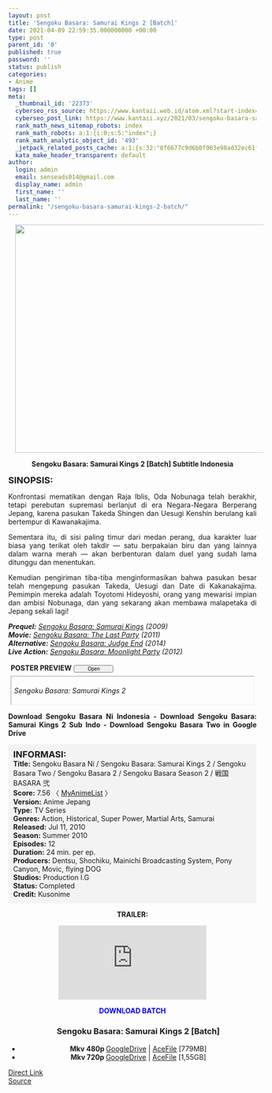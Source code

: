 ```yaml
---
layout: post
title: 'Sengoku Basara: Samurai Kings 2 [Batch]'
date: 2021-04-09 22:59:35.000000000 +00:00
type: post
parent_id: '0'
published: true
password: ''
status: publish
categories:
- Anime
tags: []
meta:
  _thumbnail_id: '22373'
  cyberseo_rss_source: https://www.kantaii.web.id/atom.xml?start-index=1&max-results=150
  cyberseo_post_link: https://www.kantaii.xyz/2021/03/sengoku-basara-samurai-kings-2-batch.html
  rank_math_news_sitemap_robots: index
  rank_math_robots: a:1:{i:0;s:5:"index";}
  rank_math_analytic_object_id: '493'
  _jetpack_related_posts_cache: a:1:{s:32:"8f6677c9d6b0f903e98ad32ec61f8deb";a:2:{s:7:"expires";i:1653306190;s:7:"payload";a:0:{}}}
  kata_make_header_transparent: default
author:
  login: admin
  email: senseads014@gmail.com
  display_name: admin
  first_name: ''
  last_name: ''
permalink: "/sengoku-basara-samurai-kings-2-batch/"
---
```

<div class="separator" style="clear: both; text-align: center;"><a href="https://1.bp.blogspot.com/-_MLWfJN2eSY/YFsE_DqRKuI/AAAAAAAAD7Y/ZUQn4u2DAJQEPzuo7U8q5jcOTP8aIB3UwCLcBGAsYHQ/s981/Sengoku%2BBasara%2B-%2BSamurai%2BKings%2B2%2Ba.jpg" style="margin-left: 1em; margin-right: 1em;"><img border="0" data-original-height="707" data-original-width="981" height="462" src="{{ site.baseurl }}/assets/2021/04/Sengoku%2BBasara%2B-%2BSamurai%2BKings%2B2%2Ba.jpg" width="640" /></a></div>
<p>
<div style="text-align: center;"><b>Sengoku Basara: Samurai Kings 2 [Batch] Subtitle Indonesia</b></div>
<p><b><span style="font-size: large;">SINOPSIS:</span></b>
<div style="text-align: justify;">Konfrontasi mematikan dengan Raja Iblis, Oda Nobunaga telah berakhir, tetapi perebutan supremasi berlanjut di era Negara-Negara Berperang Jepang, karena pasukan Takeda Shingen dan Uesugi Kenshin berulang kali bertempur di Kawanakajima.</p>
<p>Sementara itu, di sisi paling timur dari medan perang, dua karakter luar biasa yang terikat oleh takdir — satu berpakaian biru dan yang lainnya dalam warna merah — akan berbenturan dalam duel yang sudah lama ditunggu dan menentukan.</p>
<p>Kemudian pengiriman tiba-tiba menginformasikan bahwa pasukan besar telah mengepung pasukan Takeda, Uesugi dan Date di Kakanakajima. Pemimpin mereka adalah Toyotomi Hideyoshi, orang yang mewarisi impian dan ambisi Nobunaga, dan yang sekarang akan membawa malapetaka di Jepang sekali lagi!</p>
<p><i><b>Prequel:</b> <a href="http://www.kantaii.web.id/2021/03/sengoku-basara-samurai-kings-batch.html" target="_blank" rel="noopener">Sengoku Basara: Samurai Kings</a> (2009)</i><br /><i><b>Movie:</b> <a href="http://www.kantaii.web.id/2021/03/sengoku-basara-movie-the-last-party-2011.html" target="_blank" rel="noopener">Sengoku Basara: The Last Party</a> (2011)</i><br /><i><b>Alternative:</b> <a href="http://www.kantaii.web.id/2021/03/sengoku-basara-judge-end-batch.html" target="_blank" rel="noopener">Sengoku Basara: Judge End</a> (2014)</i><br /><i><b>Live Action:</b> <a href="http://www.kantaii.web.id/2021/04/sengoku-basara-moonlight-party-2012.html" target="_blank" rel="noopener">Sengoku Basara: Moonlight Party</a> (2012)</i></p>
<p> <a name="more"></a>
<div>
<div style="margin: 5px;">
<div class="smallfont" style="margin-bottom: 2px;"><span style="font-weight: bold;">POSTER PREVIEW</span><input onclick="if (this.parentNode.parentNode.getElementsByTagName('div')[1].getElementsByTagName('div')[0].style.display != '') { this.parentNode.parentNode.getElementsByTagName('div')[1].getElementsByTagName('div')[0].style.display = ''; this.innerText = ''; this.value = ' Close..'; } else { this.parentNode.parentNode.getElementsByTagName('div')[1].getElementsByTagName('div')[0].style.display = 'none'; this.innerText = ''; this.value = ' Clik Here'; }" style="font-size: 10px; margin: 5px; padding: 0px; width: 80px;" type="button" value="Open" /></div>
<div class="alt2" style="border: 1px inset; margin: 0px; padding: 6px;">
<div style="display: none;">
<div class="separator" style="clear: both; text-align: center;"><a href="https://1.bp.blogspot.com/-8CMQy7MbgAk/YFsE_esekdI/AAAAAAAAD7c/oFPuo-jtJRcLQDU2I165in1_ZAyCgzg8wCLcBGAsYHQ/s989/Sengoku%2BBasara%2B-%2BSamurai%2BKings%2B2%2Bc.jpg" style="margin-left: 1em; margin-right: 1em;"><img border="0" data-original-height="989" data-original-width="700" height="640" src="{{ site.baseurl }}/assets/2021/04/Sengoku%2BBasara%2B-%2BSamurai%2BKings%2B2%2Bc.jpg" width="452" /></a></div>
<p>
<div class="separator" style="clear: both; text-align: center;"><a href="https://1.bp.blogspot.com/-h2aAufmrzsc/YFsE_C7M9yI/AAAAAAAAD7U/wXRaqhfBs6got0rO9uc47-Fp1cLOFBdzgCLcBGAsYHQ/s1600/Sengoku%2BBasara%2B-%2BSamurai%2BKings%2B2%2Bb.jpg" style="margin-left: 1em; margin-right: 1em;"><img border="0" data-original-height="1200" data-original-width="1600" height="480" src="{{ site.baseurl }}/assets/2021/04/Sengoku%2BBasara%2B-%2BSamurai%2BKings%2B2%2Bb.jpg" width="640" /></a></div>
<p>
<div class="separator" style="clear: both; text-align: center;"><a href="https://1.bp.blogspot.com/-_MLWfJN2eSY/YFsE_DqRKuI/AAAAAAAAD7Y/ZUQn4u2DAJQEPzuo7U8q5jcOTP8aIB3UwCLcBGAsYHQ/s981/Sengoku%2BBasara%2B-%2BSamurai%2BKings%2B2%2Ba.jpg" style="margin-left: 1em; margin-right: 1em;"><img border="0" data-original-height="707" data-original-width="981" height="462" src="{{ site.baseurl }}/assets/2021/04/Sengoku%2BBasara%2B-%2BSamurai%2BKings%2B2%2Ba.jpg" width="640" /></a></div>
<p></div>
<p><em>Sengoku Basara: Samurai Kings 2</em></div>
</div>
</div>
<p><b>Download Sengoku Basara Ni Indonesia - Download Sengoku Basara: Samurai Kings 2 Sub Indo - Download Sengoku Basara Two in Google Drive</b></div>
<p>
<div style="background-color: #f3f3f3; padding: 10px; text-align: left;"><b><span style="font-size: large;">INFORMASI:</span></b><br /><b>Title:</b> Sengoku Basara Ni / Sengoku Basara: Samurai Kings 2 / Sengoku Basara Two / Sengoku Basara 2 / Sengoku Basara Season 2 / 戦国BASARA 弐<br /><b>Score:</b> 7.56 〈 <a href="https://myanimelist.net/anime/6634/Sengoku_Basara_Ni" target="_blank" rel="noopener">MyAnimeList</a> 〉<br /><b>Version:</b> Anime Jepang<br /><b>Type:</b> TV Series<br /><b>Genres:</b> Action, Historical, Super Power, Martial Arts, Samurai<br /><b>Released:</b> Jul 11, 2010<br /><b>Season:</b> Summer 2010<br /><b>Episodes:</b> 12<br /><b>Duration:</b> 24 min. per ep.<br /><b>Producers:</b> Dentsu, Shochiku, Mainichi Broadcasting System, Pony Canyon, Movic, flying DOG<br /><b>Studios:</b> Production I.G<br /><b>Status:</b> Completed<br /><b>Credit:</b> Kusonime</div>
<p>
<div style="text-align: center;"><b>TRAILER:</b></div>
<p>
<div style="text-align: center;">
<div class="videoyoutube">
<div class="video-responsive"><iframe allowfullscreen="1" class="embedded-video-large" frameborder="0" src="https://www.youtube.com/embed/vHzqzBPXSGI?rel=0"></iframe></div>
</div>
<p>
<div style="text-align: center;"><b><span style="color: blue;">DOWNLOAD BATCH</span></b></div>
<div class="dl">
<ul />
<h3 style="text-align: center;">Sengoku Basara: Samurai Kings 2 [Batch]</h3>
<li style="text-align: center;"><b>Mkv 480p </b><a href="https://onsafelink.com/m/iZWKYgtN" target="_blank" rel="noopener">GoogleDrive</a> | <a href="https://apk.miuiku.com/AJME9ITwYH" target="_blank" rel="noopener">AceFile</a> [779MB]</li>
<li style="text-align: center;"><b>Mkv 720p </b><a href="https://onsafelink.com/m/FGwz41" target="_blank" rel="noopener">GoogleDrive</a> | <a href="https://apk.miuiku.com/USao1" target="_blank" rel="noopener">AceFile</a> [1,55GB]</li>
</div>
</div>
<link rel="stylesheet" href="https://cdnjs.cloudflare.com/ajax/libs/font-awesome/4.7.0/css/font-awesome.min.css" />
<div class="divbtn"> <a href="https://handymansurrender.com/fihup8buzv?key=94550f7ce39444073321dde3b8782f97" class="btn"><i class="fa fa-download"></i> Direct Link</a> <br /><a href="https://www.kantaii.xyz/2021/03/sengoku-basara-samurai-kings-2-batch.html">Source</a> </div>
